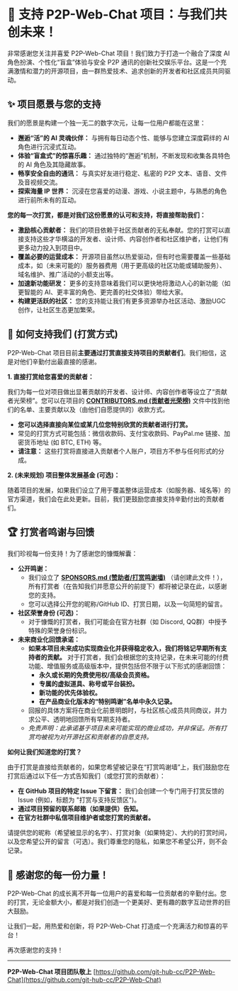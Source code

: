 # 💖 支持 P2P-Web-Chat 项目：与我们共创未来！

非常感谢您关注并喜爱 P2P-Web-Chat 项目！我们致力于打造一个融合了深度 AI 角色扮演、个性化“盲盒”体验与安全 P2P 通讯的创新社交娱乐平台。这是一个充满激情和潜力的开源项目，由一群热爱技术、追求创新的开发者和社区成员共同驱动。

## ✨ 项目愿景与您的支持

我们的愿景是构建一个独一无二的数字次元，让每一位用户都能在这里：

*   **邂逅“活”的 AI 灵魂伙伴：** 与拥有每日动态个性、能够与您建立深度羁绊的 AI 角色进行沉浸式互动。
*   **体验“盲盒式”的惊喜乐趣：** 通过独特的“邂逅”机制，不断发现和收集各具特色的 AI 角色及其隐藏故事。
*   **畅享安全自由的通讯：** 与真实好友进行稳定、私密的 P2P 文本、语音、文件及音视频交流。
*   **探索海量 IP 世界：** 沉浸在您喜爱的动漫、游戏、小说主题中，与熟悉的角色进行前所未有的互动。

**您的每一次打赏，都是对我们这份愿景的认可和支持，将直接帮助我们：**

*   **激励核心贡献者：** 我们的项目依赖于社区贡献者的无私奉献。您的打赏可以直接支持这些才华横溢的开发者、设计师、内容创作者和社区维护者，让他们有更多动力投入到项目中。
*   **覆盖必要的运营成本：** 开源项目虽然以热爱驱动，但有时也需要覆盖一些基础成本，如（未来可能的）服务器费用（用于更高级的社区功能或辅助服务）、域名维护、推广活动的小额支出等。
*   **加速新功能研发：** 更多的支持意味着我们可以更快地将激动人心的新功能（如更智能的 AI、更丰富的角色、更完善的社交体验）带给大家。
*   **构建更活跃的社区：** 您的支持能让我们有更多资源举办社区活动、激励UGC创作，让社区生态更加繁荣。

## 🌟 如何支持我们 (打赏方式)

P2P-Web-Chat 项目目前**主要通过打赏直接支持项目的贡献者们**。我们相信，这是对他们辛勤付出最直接的感谢。

**1. 直接打赏给您喜爱的贡献者：**

我们为每一位对项目做出显著贡献的开发者、设计师、内容创作者等设立了“贡献者光荣榜”。您可以在项目的 [**CONTRIBUTORS.md (贡献者光荣榜)**](https://github.com/git-hub-cc/P2P-Web-Chat/blob/main/CONTRIBUTORS.md) 文件中找到他们的名单、主要贡献以及（由他们自愿提供的）收款方式。

*   **您可以选择直接向某位或某几位您特别欣赏的贡献者进行打赏。**
*   常见的打赏方式可能包括：微信收款码、支付宝收款码、PayPal.me 链接、加密货币地址 (如 BTC, ETH) 等。
*   **请注意：** 这些打赏将直接进入贡献者个人账户，项目方不参与任何形式的分成。

**2. (未来规划) 项目整体发展基金 (可选)：**

随着项目的发展，如果我们设立了用于覆盖整体运营成本（如服务器、域名等）的官方渠道，我们会在此处更新。目前，我们更鼓励您直接支持辛勤付出的贡献者们。

## 🏆 打赏者鸣谢与回馈

我们珍视每一份支持！为了感谢您的慷慨解囊：

*   **公开鸣谢：**
    *   我们设立了 [**SPONSORS.md (赞助者/打赏鸣谢墙)**](https://github.com/git-hub-cc/P2P-Web-Chat/blob/main/SPONSORS.md) （请创建此文件！），所有打赏者（在告知我们并愿意公开的前提下）都将被记录在此，以感谢您的支持。
    *   您可以选择公开您的昵称/GitHub ID、打赏日期，以及一句简短的留言。
*   **社区荣誉身份 (可选)：**
    *   对于慷慨的打赏者，我们可能会在官方社群（如 Discord, QQ群）中授予特殊的荣誉身份标识。
*   **未来商业化回馈承诺：**
    *   **如果本项目未来成功实现商业化并获得稳定收入，我们将铭记早期所有支持者的贡献。** 对于打赏者，我们会根据您的支持记录，在未来可能的付费功能、增值服务或高级版本中，提供包括但不限于以下形式的感谢回馈：
        *   **永久或长期的免费使用权/高级会员资格。**
        *   **专属的虚拟道具、称号或平台装扮。**
        *   **新功能的优先体验权。**
        *   **在产品商业化版本的“特别鸣谢”名单中永久记录。**
    *   回报的具体方案将在商业化前景明朗时，与社区核心成员共同商议，并力求公平、透明地回馈所有早期支持者。
    *   *免责声明：此承诺基于项目未来可能实现的商业成功，并非保证。所有打赏均被视为对开源社区和贡献者的自愿支持。*

**如何让我们知道您的打赏？**

由于打赏是直接给贡献者的，如果您希望被记录在“打赏鸣谢墙”上，我们鼓励您在打赏后通过以下任一方式告知我们（或您打赏的贡献者）：

*   **在 GitHub 项目的特定 Issue 下留言：** 我们会创建一个专门用于打赏反馈的 Issue (例如，标题为 "打赏与支持反馈区")。
*   **通过项目预留的联系邮箱（如果提供）告知。**
*   **在官方社群中私信项目维护者或您打赏的贡献者。**

请提供您的昵称（希望被显示的名字）、打赏对象（如果特定）、大约的打赏时间，以及您希望公开的留言（可选）。我们尊重您的隐私，如果您不希望公开，则不会记录。

## 💖 感谢您的每一份力量！

P2P-Web-Chat 的成长离不开每一位用户的喜爱和每一位贡献者的辛勤付出。您的打赏，无论金额大小，都是对我们创造一个更美好、更有趣的数字互动世界的巨大鼓励。

让我们一起，用热爱和创新，将 P2P-Web-Chat 打造成一个充满活力和惊喜的平台！

再次感谢您的支持！

---
**P2P-Web-Chat 项目团队敬上**
[https://github.com/git-hub-cc/P2P-Web-Chat](https://github.com/git-hub-cc/P2P-Web-Chat)